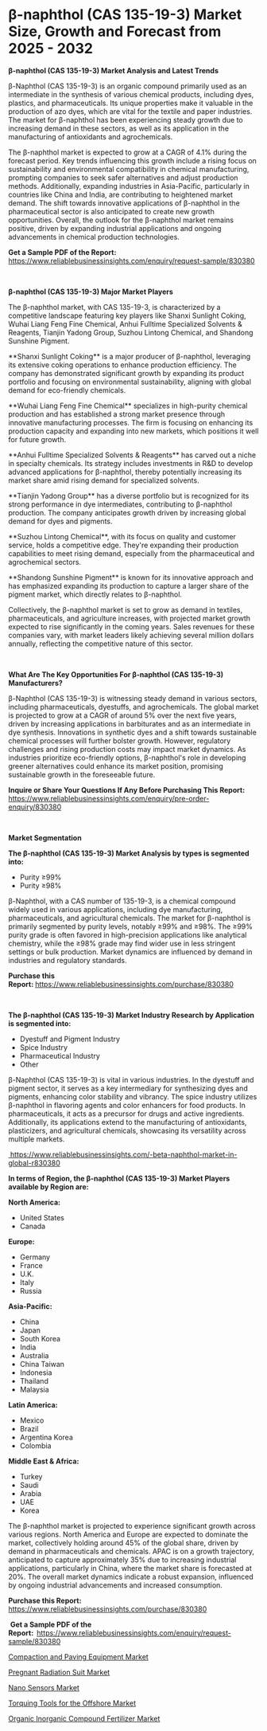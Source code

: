 <p><h1>β-naphthol (CAS 135-19-3) Market Size, Growth and Forecast from 2025 - 2032</h1></p><p><strong>β-naphthol (CAS 135-19-3) Market Analysis and Latest Trends</strong></p>
<p><p>β-Naphthol (CAS 135-19-3) is an organic compound primarily used as an intermediate in the synthesis of various chemical products, including dyes, plastics, and pharmaceuticals. Its unique properties make it valuable in the production of azo dyes, which are vital for the textile and paper industries. The market for β-naphthol has been experiencing steady growth due to increasing demand in these sectors, as well as its application in the manufacturing of antioxidants and agrochemicals.</p><p>The β-naphthol market is expected to grow at a CAGR of 4.1% during the forecast period. Key trends influencing this growth include a rising focus on sustainability and environmental compatibility in chemical manufacturing, prompting companies to seek safer alternatives and adjust production methods. Additionally, expanding industries in Asia-Pacific, particularly in countries like China and India, are contributing to heightened market demand. The shift towards innovative applications of β-naphthol in the pharmaceutical sector is also anticipated to create new growth opportunities. Overall, the outlook for the β-naphthol market remains positive, driven by expanding industrial applications and ongoing advancements in chemical production technologies.</p></p>
<p><strong>Get a Sample PDF of the Report:&nbsp;</strong> <a href="https://www.reliablebusinessinsights.com/enquiry/request-sample/830380?utm_campaign=101&utm_medium=2&utm_source=Github&utm_content=ia&utm_term=25032025&utm_id=b-naphthol-cas-135-19-3">https://www.reliablebusinessinsights.com/enquiry/request-sample/830380</a></p>
<p>&nbsp;</p>
<p><strong>β-naphthol (CAS 135-19-3) Major Market Players</strong></p>
<p><p>The β-naphthol market, with CAS 135-19-3, is characterized by a competitive landscape featuring key players like Shanxi Sunlight Coking, Wuhai Liang Feng Fine Chemical, Anhui Fulltime Specialized Solvents & Reagents, Tianjin Yadong Group, Suzhou Lintong Chemical, and Shandong Sunshine Pigment.</p><p>**Shanxi Sunlight Coking** is a major producer of β-naphthol, leveraging its extensive coking operations to enhance production efficiency. The company has demonstrated significant growth by expanding its product portfolio and focusing on environmental sustainability, aligning with global demand for eco-friendly chemicals.</p><p>**Wuhai Liang Feng Fine Chemical** specializes in high-purity chemical production and has established a strong market presence through innovative manufacturing processes. The firm is focusing on enhancing its production capacity and expanding into new markets, which positions it well for future growth.</p><p>**Anhui Fulltime Specialized Solvents & Reagents** has carved out a niche in specialty chemicals. Its strategy includes investments in R&D to develop advanced applications for β-naphthol, thereby potentially increasing its market share amid rising demand for specialized solvents.</p><p>**Tianjin Yadong Group** has a diverse portfolio but is recognized for its strong performance in dye intermediates, contributing to β-naphthol production. The company anticipates growth driven by increasing global demand for dyes and pigments.</p><p>**Suzhou Lintong Chemical**, with its focus on quality and customer service, holds a competitive edge. They're expanding their production capabilities to meet rising demand, especially from the pharmaceutical and agrochemical sectors.</p><p>**Shandong Sunshine Pigment** is known for its innovative approach and has emphasized expanding its production to capture a larger share of the pigment market, which directly relates to β-naphthol.</p><p>Collectively, the β-naphthol market is set to grow as demand in textiles, pharmaceuticals, and agriculture increases, with projected market growth expected to rise significantly in the coming years. Sales revenues for these companies vary, with market leaders likely achieving several million dollars annually, reflecting the competitive nature of this sector.</p></p>
<p>&nbsp;</p>
<p><strong>What Are The Key Opportunities For β-naphthol (CAS 135-19-3) Manufacturers?</strong></p>
<p><p>β-Naphthol (CAS 135-19-3) is witnessing steady demand in various sectors, including pharmaceuticals, dyestuffs, and agrochemicals. The global market is projected to grow at a CAGR of around 5% over the next five years, driven by increasing applications in barbiturates and as an intermediate in dye synthesis. Innovations in synthetic dyes and a shift towards sustainable chemical processes will further bolster growth. However, regulatory challenges and rising production costs may impact market dynamics. As industries prioritize eco-friendly options, β-naphthol's role in developing greener alternatives could enhance its market position, promising sustainable growth in the foreseeable future.</p></p>
<p><strong>Inquire or Share Your Questions If Any Before Purchasing This Report:</strong> <a href="https://www.reliablebusinessinsights.com/enquiry/pre-order-enquiry/830380?utm_campaign=101&utm_medium=2&utm_source=Github&utm_content=ia&utm_term=25032025&utm_id=b-naphthol-cas-135-19-3">https://www.reliablebusinessinsights.com/enquiry/pre-order-enquiry/830380</a></p>
<p>&nbsp;</p>
<p><strong>Market Segmentation</strong></p>
<p><strong>The β-naphthol (CAS 135-19-3) Market Analysis by types is segmented into:</strong></p>
<p><ul><li>Purity ≥99%</li><li>Purity ≥98%</li></ul></p>
<p><p>β-Naphthol, with a CAS number of 135-19-3, is a chemical compound widely used in various applications, including dye manufacturing, pharmaceuticals, and agricultural chemicals. The market for β-naphthol is primarily segmented by purity levels, notably ≥99% and ≥98%. The ≥99% purity grade is often favored in high-precision applications like analytical chemistry, while the ≥98% grade may find wider use in less stringent settings or bulk production. Market dynamics are influenced by demand in industries and regulatory standards.</p></p>
<p><strong>Purchase this Report:&nbsp;</strong><a href="https://www.reliablebusinessinsights.com/purchase/830380?utm_campaign=101&utm_medium=2&utm_source=Github&utm_content=ia&utm_term=25032025&utm_id=b-naphthol-cas-135-19-3">https://www.reliablebusinessinsights.com/purchase/830380</a></p>
<p>&nbsp;</p>
<p><strong>The β-naphthol (CAS 135-19-3) Market Industry Research by Application is segmented into:</strong></p>
<p><ul><li>Dyestuff and Pigment Industry</li><li>Spice Industry</li><li>Pharmaceutical Industry</li><li>Other</li></ul></p>
<p><p>β-Naphthol (CAS 135-19-3) is vital in various industries. In the dyestuff and pigment sector, it serves as a key intermediary for synthesizing dyes and pigments, enhancing color stability and vibrancy. The spice industry utilizes β-naphthol in flavoring agents and color enhancers for food products. In pharmaceuticals, it acts as a precursor for drugs and active ingredients. Additionally, its applications extend to the manufacturing of antioxidants, plasticizers, and agricultural chemicals, showcasing its versatility across multiple markets.</p></p>
<p><a href="https://www.reliablebusinessinsights.com/-beta-naphthol-market-in-global-r830380?utm_campaign=101&utm_medium=2&utm_source=Github&utm_content=ia&utm_term=25032025&utm_id=b-naphthol-cas-135-19-3">&nbsp;https://www.reliablebusinessinsights.com/-beta-naphthol-market-in-global-r830380</a></p>
<p><strong>In terms of Region, the β-naphthol (CAS 135-19-3) Market Players available by Region are:</strong></p>
<p>
    <p> <strong> North America: </strong>
        <ul>
            <li>United States</li>
            <li>Canada</li>
        </ul>
        </p> 
    <p> <strong> Europe: </strong>
        <ul>
            <li>Germany</li>
            <li>France</li>
            <li>U.K.</li>
            <li>Italy</li>
            <li>Russia</li>
        </ul>
        </p> 
    <p> <strong> Asia-Pacific: </strong>
        <ul>
            <li>China</li>
            <li>Japan</li>
            <li>South Korea</li>
            <li>India</li>
            <li>Australia</li>
            <li>China Taiwan</li>
            <li>Indonesia</li>
            <li>Thailand</li>
            <li>Malaysia</li>
        </ul>
        </p> 
    <p> <strong> Latin America: </strong>
        <ul>
            <li>Mexico</li>
            <li>Brazil</li>
            <li>Argentina Korea</li>
            <li>Colombia</li>
        </ul>
        </p> 
    <p> <strong> Middle East & Africa: </strong>
        <ul>
            <li>Turkey</li>
            <li>Saudi</li>
            <li>Arabia</li>
            <li>UAE</li>
            <li>Korea</li>
        </ul>
    </p>
    </p>
<p><p>The β-naphthol market is projected to experience significant growth across various regions. North America and Europe are expected to dominate the market, collectively holding around 45% of the global share, driven by demand in pharmaceuticals and chemicals. APAC is on a growth trajectory, anticipated to capture approximately 35% due to increasing industrial applications, particularly in China, where the market share is forecasted at 20%. The overall market dynamics indicate a robust expansion, influenced by ongoing industrial advancements and increased consumption.</p></p>
<p><strong>Purchase this Report: </strong><a href="https://www.reliablebusinessinsights.com/purchase/830380?utm_campaign=101&utm_medium=2&utm_source=Github&utm_content=ia&utm_term=25032025&utm_id=b-naphthol-cas-135-19-3">https://www.reliablebusinessinsights.com/purchase/830380</a></p>
<p>&nbsp;<strong>Get a Sample PDF of the Report:&nbsp;&nbsp;</strong><a href="https://www.reliablebusinessinsights.com/enquiry/request-sample/830380?utm_campaign=101&utm_medium=2&utm_source=Github&utm_content=ia&utm_term=25032025&utm_id=b-naphthol-cas-135-19-3">https://www.reliablebusinessinsights.com/enquiry/request-sample/830380</a></p>
<p><strong></strong></p>
<p><p><a href="https://github.com/saimntamiki/Market-Research-Report-List-1/blob/main/compaction-and-paving-equipment-market.md?utm_campaign=101&utm_medium=2&utm_source=Github&utm_content=ia&utm_term=25032025&utm_id=b-naphthol-cas-135-19-3">Compaction and Paving Equipment Market</a></p><p><a href="https://github.com/messonmengen75/Market-Research-Report-List-1/blob/main/pregnant-radiation-suit-market.md?utm_campaign=101&utm_medium=2&utm_source=Github&utm_content=ia&utm_term=25032025&utm_id=b-naphthol-cas-135-19-3">Pregnant Radiation Suit Market</a></p><p><a href="https://github.com/zymerivarrik6/Market-Research-Report-List-1/blob/main/nano-sensors-market.md?utm_campaign=101&utm_medium=2&utm_source=Github&utm_content=ia&utm_term=25032025&utm_id=b-naphthol-cas-135-19-3">Nano Sensors Market</a></p><p><a href="https://github.com/djihencygnel74/Market-Research-Report-List-1/blob/main/torquing-tools-for-the-offshore-market.md?utm_campaign=101&utm_medium=2&utm_source=Github&utm_content=ia&utm_term=25032025&utm_id=b-naphthol-cas-135-19-3">Torquing Tools for the Offshore Market</a></p><p><a href="https://github.com/bocksovers0r/Market-Research-Report-List-1/blob/main/organic-inorganic-compound-fertilizer-market.md?utm_campaign=101&utm_medium=2&utm_source=Github&utm_content=ia&utm_term=25032025&utm_id=b-naphthol-cas-135-19-3">Organic Inorganic Compound Fertilizer Market</a></p></p>